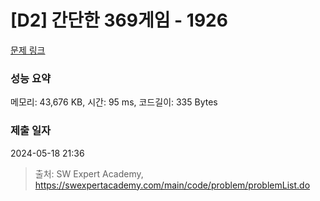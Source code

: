 # [D2] 간단한 369게임 - 1926 

[문제 링크](https://swexpertacademy.com/main/code/problem/problemDetail.do?contestProbId=AV5PTeo6AHUDFAUq) 

### 성능 요약

메모리: 43,676 KB, 시간: 95 ms, 코드길이: 335 Bytes

### 제출 일자

2024-05-18 21:36



> 출처: SW Expert Academy, https://swexpertacademy.com/main/code/problem/problemList.do